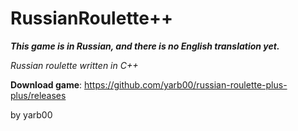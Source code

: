 # RussianRoulette++

***This game is in Russian, and there is no English translation yet.***



*Russian roulette written in C++*



**Download game**: https://github.com/yarb00/russian-roulette-plus-plus/releases



by yarb00
